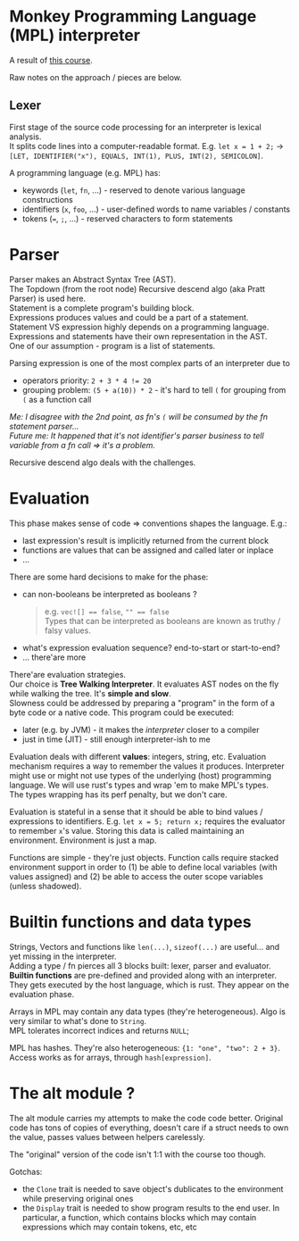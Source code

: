 # Monkey Programming Language (MPL) interpreter

A result of [this course](https://www.udemy.com/course/develop-an-interpreter-using-rust-programming/learn/lecture/39931676).

Raw notes on the approach / pieces are below.

## Lexer

First stage of the source code processing for an interpreter is lexical analysis.  
It splits code lines into a computer-readable format. E.g. `let x = 1 + 2;` -> `[LET, IDENTIFIER("x"), EQUALS, INT(1), PLUS, INT(2), SEMICOLON]`.

A programming language (e.g. MPL) has:
- keywords (`let`, `fn`, ...) - reserved to denote various language constructions
- identifiers (`x`, `foo`, ...) - user-defined words to name variables / constants
- tokens (`=`, `;`, ...) - reserved characters to form statements

# Parser

Parser makes an Abstract Syntax Tree (AST).  
The Topdown (from the root node) Recursive descend algo (aka Pratt Parser) is used here.  
Statement is a complete program's building block.  
Expressions produces values and could be a part of a statement.  
Statement VS expression highly depends on a programming language.  
Expressions and statements have their own representation in the AST.  
One of our assumption - program is a list of statements.  

Parsing expression is one of the most complex parts of an interpreter due to
- operators priority: `2 + 3 * 4 != 20`
- grouping problem: `(5 + a(10)) * 2` - it's hard to tell `(` for grouping from `(` as a function call

_Me: I disagree with the 2nd point, as fn's `(` will be consumed by the fn statement parser..._  
_Future me: It happened that it's not identifier's parser business to tell variable from a fn call => it's a problem._

Recursive descend algo deals with the challenges.

# Evaluation

This phase makes sense of code => conventions shapes the language. E.g.:
- last expression's result is implicitly returned from the current block
- functions are values that can be assigned and called later or inplace
- ...

There are some hard decisions to make for the phase:
- can non-booleans be interpreted as booleans ?
  > e.g. `vec![] == false`, `"" == false`  
  > Types that can be interpreted as booleans are known as truthy / falsy values.
- what's expression evaluation sequence? end-to-start or start-to-end?
- ... there'are more

There'are evaluation strategies.  
Our choice is **Tree Walking Interpreter**. It evaluates AST nodes on the fly while walking the tree. It's **simple and slow**.  
Slowness could be addressed by preparing a "program" in the form of a byte code or a native code. This program could be executed:
- later (e.g. by JVM) - it makes the *interpreter* closer to a compiler  
- just in time (JIT) - still enough interpreter-ish to me

Evaluation deals with different **values**: integers, string, etc. Evaluation mechanism requires a way to remember the values it produces. Interpreter might use or might not use types of the underlying (host) programming language. We will use rust's types and wrap 'em to make MPL's types.  
The types wrapping has its perf penalty, but we don't care.

Evaluation is stateful in a sense that it should be able to bind values / expressions to identifiers. E.g. `let x = 5; return x;` requires the evaluator to remember `x`'s value. Storing this data is called maintaining an environment. Environment is just a map.  

Functions are simple - they're just objects.
Function calls require stacked environment support in order to (1) be able to define local variables (with values assigned) and (2) be able to access the outer scope variables (unless shadowed).

# Builtin functions and data types

Strings, Vectors and functions like `len(...)`, `sizeof(...)` are useful... and yet missing in the interpreter.  
Adding a type / fn pierces all 3 blocks built: lexer, parser and evaluator.  
**Builtin functions** are pre-defined and provided along with an interpreter. They gets executed by the host language, which is rust. They appear on the evaluation phase.

Arrays in MPL may contain any data types (they're heterogeneous). Algo is very similar to what's done to `String`.  
MPL tolerates incorrect indices and returns `NULL`;

MPL has hashes. They're also heterogeneous: `{1: "one", "two": 2 + 3}`. Access works as for arrays, through `hash[expression]`.

# The alt module ?

The alt module carries my attempts to make the code code better. Original code has tons of copies of everything, doesn't care if a struct needs to own the value, passes values between helpers carelessly.

The "original" version of the code isn't 1:1 with the course too though.


Gotchas:
- the `Clone` trait is needed to save object's dublicates to the environment while preserving original ones
- the `Display` trait is needed to show program results to the end user. In particular, a function, which contains blocks which may contain expressions which may contain tokens, etc, etc